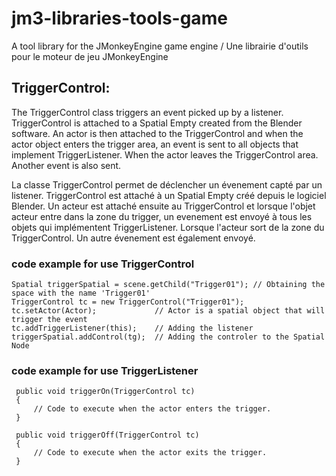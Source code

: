 # jm3-libraries-tools-game
A tool library for the JMonkeyEngine game engine /  Une librairie d'outils pour le moteur de jeu JMonkeyEngine

## TriggerControl:


The TriggerControl class triggers an event picked up by a listener. TriggerControl is attached to a Spatial Empty created from the Blender software. An actor is then attached to the TriggerControl and when the actor object enters the trigger area, an event is sent to all objects that implement TriggerListener. When the actor leaves the TriggerControl area. Another event is also sent.

La classe TriggerControl permet de déclencher un évenement capté par un listener. TriggerControl est attaché à un Spatial Empty créé depuis le logiciel Blender. Un acteur est attaché ensuite au TriggerControl et lorsque l'objet acteur entre dans la zone du trigger, un evenement est envoyé à tous les objets qui implémentent TriggerListener. Lorsque l'acteur sort de la zone du TriggerControl. Un autre évenement est également envoyé.


### code example for use TriggerControl

``` 
Spatial triggerSpatial = scene.getChild("Trigger01"); // Obtaining the space with the name 'Trigger01'
TriggerControl tc = new TriggerControl("Trigger01");
tc.setActor(Actor);             // Actor is a spatial object that will trigger the event
tc.addTriggerListener(this);    // Adding the listener
triggerSpatial.addControl(tg);  // Adding the controler to the Spatial Node
```

### code example for use TriggerListener

``` 
 public void triggerOn(TriggerControl tc)
 {
     // Code to execute when the actor enters the trigger.
 }

 public void triggerOff(TriggerControl tc) 
 {
     // Code to execute when the actor exits the trigger.    
 }
  ``` 
